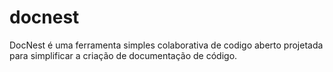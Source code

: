 # docnest
DocNest é uma ferramenta simples colaborativa de codigo aberto projetada para simplificar a criação de documentação de código. 
